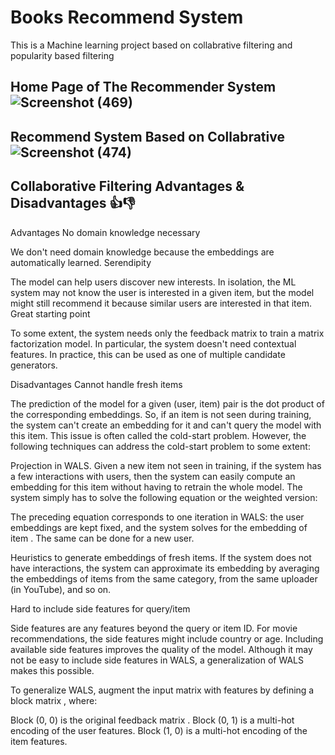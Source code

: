 # Books Recommend System

This is a Machine learning project based on collabrative filtering and popularity based filtering

## Home Page of The Recommender System![Screenshot (469)](https://user-images.githubusercontent.com/83532269/172006867-e9eaacfb-8ba3-46f6-a61c-828d7438ab0a.png)




## Recommend System Based on Collabrative ![Screenshot (474)](https://user-images.githubusercontent.com/83532269/172006938-afba29fa-26bf-48e0-b16b-2e8366214fb8.png)




## Collaborative Filtering Advantages & Disadvantages 👍👎

Advantages
No domain knowledge necessary

We don't need domain knowledge because the embeddings are automatically learned.
Serendipity

The model can help users discover new interests. In isolation, the ML system may not know the user is interested in a given item, but the model might still recommend it because similar users are interested in that item.
Great starting point

To some extent, the system needs only the feedback matrix to train a matrix factorization model. In particular, the system doesn't need contextual features. In practice, this can be used as one of multiple candidate generators.

Disadvantages
Cannot handle fresh items

The prediction of the model for a given (user, item) pair is the dot product of the corresponding embeddings. So, if an item is not seen during training, the system can't create an embedding for it and can't query the model with this item. This issue is often called the cold-start problem. However, the following techniques can address the cold-start problem to some extent:

Projection in WALS. Given a new item  not seen in training, if the system has a few interactions with users, then the system can easily compute an embedding  for this item without having to retrain the whole model. The system simply has to solve the following equation or the weighted version:

The preceding equation corresponds to one iteration in WALS: the user embeddings are kept fixed, and the system solves for the embedding of item . The same can be done for a new user.

Heuristics to generate embeddings of fresh items. If the system does not have interactions, the system can approximate its embedding by averaging the embeddings of items from the same category, from the same uploader (in YouTube), and so on.

Hard to include side features for query/item

Side features are any features beyond the query or item ID. For movie recommendations, the side features might include country or age. Including available side features improves the quality of the model. Although it may not be easy to include side features in WALS, a generalization of WALS makes this possible.

To generalize WALS, augment the input matrix with features by defining a block matrix , where:

Block (0, 0) is the original feedback matrix .
Block (0, 1) is a multi-hot encoding of the user features.
Block (1, 0) is a multi-hot encoding of the item features.
